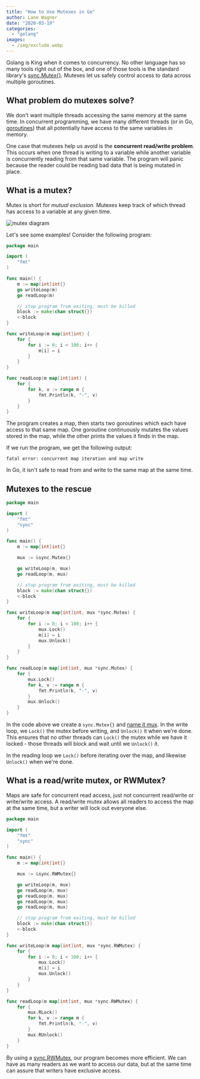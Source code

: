 ```yaml
---
title: "How to Use Mutexes in Go"
author: Lane Wagner
date: "2020-03-19"
categories: 
  - "golang"
images:
  - /img/exclude.webp
---
```


Golang is King when it comes to concurrency. No other language has so many tools right out of the box, and one of those tools is the standard library's [sync.Mu](https://golang.org/pkg/sync/)[t](https://golang.org/pkg/sync/)[ex{}](https://golang.org/pkg/sync/). Mutexes let us safely control access to data across multiple goroutines.

## What problem do mutexes solve?

We don't want multiple threads accessing the same memory at the same time. In concurrent programming, we have many different threads (or in Go, [goroutines](https://qvault.io/2020/05/11/concurrency-in-rust-can-it-stack-up-against-gos-goroutines/)) that all potentially have access to the same variables in memory.

One case that mutexes help us avoid is the **concurrent read/write problem**. This occurs when one thread is writing to a variable while another variable is concurrently reading from that same variable. The program will panic because the reader could be reading bad data that is being mutated in place.

## What is a mutex?

Mutex is short for _mutual exclusion_. Mutexes keep track of which thread has access to a variable at any given time.

![mutex diagram](/img/download.png)

Let's see some examples! Consider the following program:

```go
package main

import (
	"fmt"
)

func main() {
	m := map[int]int{}
	go writeLoop(m)
	go readLoop(m)

	// stop program from exiting, must be killed
	block := make(chan struct{})
	<-block
}

func writeLoop(m map[int]int) {
	for {
		for i := 0; i < 100; i++ {
			m[i] = i
		}
	}
}

func readLoop(m map[int]int) {
	for {
		for k, v := range m {
			fmt.Println(k, "-", v)
		}
	}
}
```

The program creates a map, then starts two goroutines which each have access to that same map. One goroutine continuously mutates the values stored in the map, while the other prints the values it finds in the map.

If we run the program, we get the following output:

```
fatal error: concurrent map iteration and map write
```

In Go, it isn't safe to read from and write to the same map at the same time.

## Mutexes to the rescue

```go
package main

import (
	"fmt"
	"sync"
)

func main() {
	m := map[int]int{}

	mux := &sync.Mutex{}

	go writeLoop(m, mux)
	go readLoop(m, mux)

	// stop program from exiting, must be killed
	block := make(chan struct{})
	<-block
}

func writeLoop(m map[int]int, mux *sync.Mutex) {
	for {
		for i := 0; i < 100; i++ {
			mux.Lock()
			m[i] = i
			mux.Unlock()
		}
	}
}

func readLoop(m map[int]int, mux *sync.Mutex) {
	for {
		mux.Lock()
		for k, v := range m {
			fmt.Println(k, "-", v)
		}
		mux.Unlock()
	}
}
```

In the code above we create a `sync.Mutex{}` and [name it mux](https://qvault.io/clean-code/naming-variables/). In the write loop, we `Lock()` the mutex before writing, and `Unlock()` it when we're done. This ensures that no other threads can `Lock()` the mutex while we have it locked - those threads will block and wait until we `Unlock()` it.

In the reading loop we `Lock()` before iterating over the map, and likewise `Unlock()` when we're done.

## What is a read/write mutex, or RWMutex?

Maps are safe for concurrent read access, just not concurrent read/write or write/write access. A read/write mutex allows all readers to access the map at the same time, but a writer will lock out everyone else.

```go
package main

import (
	"fmt"
	"sync"
)

func main() {
	m := map[int]int{}

	mux := &sync.RWMutex{}

	go writeLoop(m, mux)
	go readLoop(m, mux)
	go readLoop(m, mux)
	go readLoop(m, mux)
	go readLoop(m, mux)

	// stop program from exiting, must be killed
	block := make(chan struct{})
	<-block
}

func writeLoop(m map[int]int, mux *sync.RWMutex) {
	for {
		for i := 0; i < 100; i++ {
			mux.Lock()
			m[i] = i
			mux.Unlock()
		}
	}
}

func readLoop(m map[int]int, mux *sync.RWMutex) {
	for {
		mux.RLock()
		for k, v := range m {
			fmt.Println(k, "-", v)
		}
		mux.RUnlock()
	}
}
```

By using a [sync.RWMutex](https://golang.org/pkg/sync/#RWMutex), our program becomes more efficient. We can have as many readers as we want to access our data, but at the same time can assure that writers have exclusive access.

